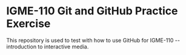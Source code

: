 # IGME-110 Git and GitHub Practice Exercise
This repository is used to test with how to use GitHub for IGME-110 -- introduction to interactive media.

